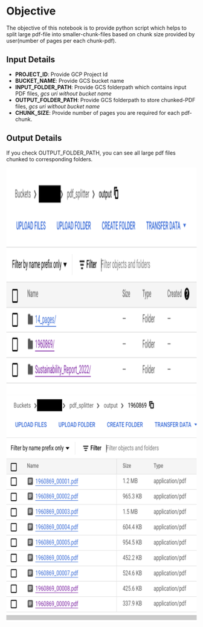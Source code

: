 # Objective

The objective of this notebook is to provide python script which helps to split large pdf-file into smaller-chunk-files based on chunk size provided by user(number of pages per each chunk-pdf).

## Input Details

* **PROJECT_ID**: Provide GCP Project Id
* **BUCKET_NAME**: Provide GCS bucket name
* **INPUT_FOLDER_PATH**: Provide GCS folderpath which contains input PDF files, _gcs uri without bucket name_
* **OUTPUT_FOLDER_PATH**: Provide GCS folderpath to store chunked-PDF files, _gcs uri without bucket name_
* **CHUNK_SIZE**: Provide number of pages you are required for each pdf-chunk.

## Output Details

If you check OUTPUT_FOLDER_PATH, you can see all large pdf files chunked to corresponding folders.

<img src="./images/output_sample_folders.png" width=800 height=600>
<br>
<img src="./images/output_sample_chunks.png" width=800 height=600>